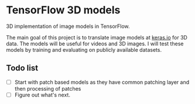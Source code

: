 # TensorFlow 3D models
3D implementation of image models in TensorFlow.

The main goal of this project is to translate image models at [keras.io](https://keras.io/examples) for 3D data. The models will be useful for videos and 3D images. I will test  these models by training and evaluating on publicly available datasets.

## Todo list
- [ ] Start with patch based models as they have common patching layer and then processing of patches
- [ ] Figure out what's next.